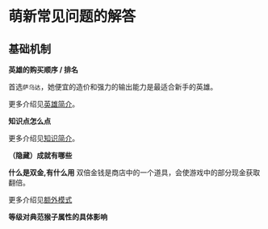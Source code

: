# 萌新常见问题的解答
## 基础机制
**英雄的购买顺序 / 排名**

首选`萨乌达`，她便宜的造价和强力的输出能力是最适合新手的英雄。

更多介绍见[英雄简介](../basic/heroes/heroes.md)。

**知识点怎么点**

更多介绍见[知识简介](../basic/knowledge/knowledge.md)。

**（隐藏）成就有哪些**



**什么是双金,有什么用**
双倍金钱是商店中的一个道具，会使游戏中的部分现金获取翻倍。

更多介绍见[额外模式](../basic/extra_setting.md)

**等级对典范猴子属性的具体影响**